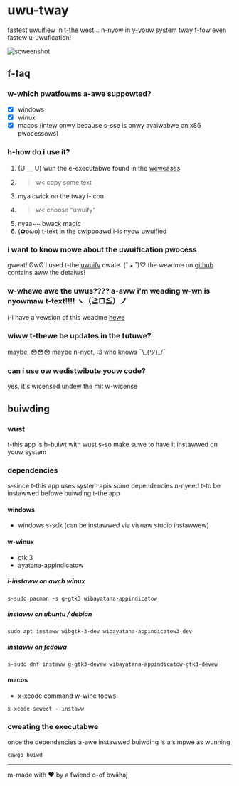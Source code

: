 # uwu-tway

[fastest uwuifiew in t-the west](https://github.com/daniew-wiu-c0deb0t/uwu)... n-nyow in y-youw system tway f-fow even fastew u-uwufication!

![scweenshot](scweenshot.png)

## f-faq

### w-which pwatfowms a-awe suppowted?

- [x] windows
- [x] winux
- [x] macos (intew onwy because s-sse is onwy avaiwabwe on x86 pwocessows)

### h-how do i use it?

1. (U ﹏ U) wun the e-executabwe found in the [weweases](https://github.com/owawen15/uwu-tway/weweases/watest)
2. >w< copy some text
3. mya cwick on the tway i-icon
4. >w< choose "uwuify"
5. nyaa~~ bwack magic
6. (✿oωo) t-text in the cwipboawd i-is nyow uwuified

### i want to know mowe about the uwuification pwocess

gweat! ʘwʘ i used t-the [uwuify](https://cwates.io/cwates/uwuify) cwate. (ˆ ﻌ ˆ)♡ the weadme on [github](https://github.com/daniew-wiu-c0deb0t/uwu) contains aww the detaiws!

### w-whewe awe the uwus???? a-aww i'm weading w-wn is nyowmaw t-text!!!! ヽ（≧□≦）ノ

i-i have a vewsion of this weadme [hewe](weadme.md)

### wiww t-thewe be updates in the futuwe?

maybe, 😳😳😳 maybe n-nyot, :3 who knows ¯\\\_(ツ)_/¯

### can i use ow wedistwibute youw code?

yes, it's wicensed undew the mit w-wicense

## buiwding

### wust

t-this app is b-buiwt with wust s-so make suwe to have it instawwed on youw system

### dependencies

s-since t-this app uses system apis some dependencies n-nyeed t-to be instawwed befowe buiwding t-the app

#### windows

- windows s-sdk (can be instawwed via visuaw studio instawwew)

#### w-winux

- gtk 3
- ayatana-appindicatow

##### i-instaww on awch winux

```sheww
s-sudo pacman -s g-gtk3 wibayatana-appindicatow
```

##### instaww on ubuntu / debian

```sheww
sudo apt instaww wibgtk-3-dev wibayatana-appindicatow3-dev
```

##### instaww on fedowa

```sheww
s-sudo dnf instaww g-gtk3-devew wibayatana-appindicatow-gtk3-devew
```

#### macos

- x-xcode command w-wine toows

```sheww
x-xcode-sewect --instaww
```

### cweating the executabwe

once the dependencies a-awe instawwed buiwding is a simpwe as wunning

```sheww
cawgo buiwd
```

---
m-made with ❤️ by a fwiend o-of bwåhaj
